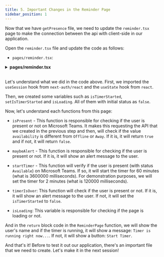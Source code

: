 ```yaml
---
title: 5. Important Changes in the Reminder Page
sidebar_position: 1
---
```


Now that we have `getPresence` file, we need to update the `reminder.tsx` page to make the connection between the api with client-side in our application.

Open the `reminder.tsx` file and update the code as follows:

- `pages/reminder.tsx`:

<details><summary><b>pages/reminder.tsx</b></summary>
<br/>

```tsx
/**
 * file: pages/reminder.tsx
 * description: file responsible for the reminder page
 * data: 11/03/2022
 * author: Glaucia Lemos <Twitter: @glaucia_lemos86>
 */

import { useSession } from 'next-auth/react';
import { useState } from 'react';
import Layout from '../components/Layout/layout';

export default function ReminderPage() {
  const [isTimerStarted, setIsTimerStarted] = useState(false);
  const { data: session, status } = useSession();
  const isLoading = status === 'loading';

  const isPresent = async () => {
    const data = await fetch('/api/getPresence');
    const presence = await data.json();
    return !['Offline', 'Away'].includes(presence.availability);
  };

  const maybeAlert = async () => {
    if (await isPresent()) {
      alert('Take a Break!');
    }
  };

  const startTimer = async () => {
    if (!(await isPresent())) {
      alert('You are offline!');
      return;
    }

    // 60 minutes = 3600000 milliseconds
    // 2 minutes = 120000 milliseconds
    setTimeout(timerIsOver, 120000);

    setIsTimerStarted(true);
  };

  const timerIsOver = async () => {
    await maybeAlert();
    setIsTimerStarted(false);
  };

  if (isLoading) {
    return <div>Loading...</div>;
  }

  return (
    <Layout>
      <h1>Reminder Page</h1>
      <h2>Welcome, {session?.user?.name}!</h2>

      <div>
        <h3>⏰ Time goes by... so slowly! ⏰</h3>
        {isTimerStarted ? (
          <p>
            {' '}
            <strong>Timer is running right now...</strong>
          </p>
        ) : (
          <button onClick={startTimer}>Start Timer!</button>
        )}
      </div>
    </Layout>
  );
}
```

</details>
<br />

Let's understand what we did in the code above. First, we imported the `useSession` hook from `next-auth/react` and the `useState` hook from `react`.

Then, we created some variables such as `isTimerStarted`, `setIsTimerStarted` and `isLoading`. All of them with initial status as `false`.

Now, let's understand each functions from this page:

- `isPresent` - This function is responsible for checking if the user is present or not on Microsoft Teams. It makes this requesting the API that we created in the previous step and then, will check if the value `availability` is different from `Offline` or `Away`. If it is, it will return `true` and if not, it will return `false`.

- `maybeAlert` - This function is responsible for checking if the user is present or not. If it is, it will show an alert message to the user.

- `startTimer` - This function will verify if the user is present (with status `Available`) on Microsoft Teams. If so, it will start the timer for 60 minutes (what is 3600000 milliseconds). For demonstration purposes, we will set the timer for 2 minutes (what is 120000 milliseconds).

- `timerIsOver`: This function will check if the user is present or not. If it is, it will show an alert message to the user. If not, it will set the `isTimerStarted` to `false`.

- `isLoading`: This variable is responsible for checking if the page is loading or not.

And in the `return` block code in the `ReminderPage` function, we will show the user's name and if the timer is running, it will show a message: `Timer is running right now...`. If not, it will show a button: `Start Timer`.

And that's it! Before to test it out our application, there's an important file that we need to create. Let's make it in the next session!